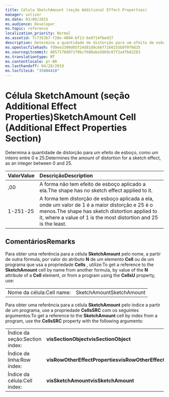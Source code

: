 ```yaml
---
title: Célula SketchAmount (seção Additional Effect Properties)
manager: soliver
ms.date: 03/09/2015
ms.audience: Developer
ms.topic: reference
localization_priority: Normal
ms.assetid: 7c7353b7-f28e-4004-bf13-6e9714fbed37
description: Determina a quantidade de distorção para um efeito de esboço, como um inteiro entre 0 e 25.
ms.openlocfilehash: fd9ee3390d05f24d81d9c6677160155b0f0f0d35
ms.sourcegitcommit: 8657170d071f9bcf680aba50b9c07f2a4fb82283
ms.translationtype: MT
ms.contentlocale: pt-BR
ms.lasthandoff: 04/28/2019
ms.locfileid: "33404418"
---
```

# <a name="sketchamount-cell-additional-effect-properties-section"></a><span data-ttu-id="65570-103">Célula SketchAmount (seção Additional Effect Properties)</span><span class="sxs-lookup"><span data-stu-id="65570-103">SketchAmount Cell (Additional Effect Properties Section)</span></span>

<span data-ttu-id="65570-104">Determina a quantidade de distorção para um efeito de esboço, como um inteiro entre 0 e 25.</span><span class="sxs-lookup"><span data-stu-id="65570-104">Determines the amount of distortion for a sketch effect, as an integer between 0 and 25.</span></span> 
  
|<span data-ttu-id="65570-105">**Valor**</span><span class="sxs-lookup"><span data-stu-id="65570-105">**Value**</span></span>|<span data-ttu-id="65570-106">**Descrição**</span><span class="sxs-lookup"><span data-stu-id="65570-106">**Description**</span></span>|
|:-----|:-----|
|<span data-ttu-id="65570-107">,0</span><span class="sxs-lookup"><span data-stu-id="65570-107">0</span></span>  <br/> |<span data-ttu-id="65570-108">A forma não tem efeito de esboço aplicado a ela.</span><span class="sxs-lookup"><span data-stu-id="65570-108">The shape has no sketch effect applied to it.</span></span>  <br/> |
|<span data-ttu-id="65570-109">1-25</span><span class="sxs-lookup"><span data-stu-id="65570-109">1-25</span></span>  <br/> |<span data-ttu-id="65570-110">A forma tem distorção de esboço aplicada a ela, onde um valor de 1 é a maior distorção e 25 é o menos.</span><span class="sxs-lookup"><span data-stu-id="65570-110">The shape has sketch distortion applied to it, where a value of 1 is the most distortion and 25 is the least.</span></span>  <br/> |
   
## <a name="remarks"></a><span data-ttu-id="65570-111">Comentários</span><span class="sxs-lookup"><span data-stu-id="65570-111">Remarks</span></span>

<span data-ttu-id="65570-112">Para obter uma referência para a célula **SketchAmount** pelo nome, a partir de outra fórmula, por valor do atributo **N** de um elemento **Cell** ou de um programa que usa a propriedade **Cells** , utilize:</span><span class="sxs-lookup"><span data-stu-id="65570-112">To get a reference to the **SketchAmount** cell by name from another formula, by value of the **N** attribute of a **Cell** element, or from a program using the **CellsU** property, use:</span></span> 
  
|||
|:-----|:-----|
| <span data-ttu-id="65570-113">Nome da célula:</span><span class="sxs-lookup"><span data-stu-id="65570-113">Cell name:</span></span>  <br/> | <span data-ttu-id="65570-114">SketchAmount</span><span class="sxs-lookup"><span data-stu-id="65570-114">SketchAmount</span></span>  <br/> |
   
<span data-ttu-id="65570-115">Para obter uma referência para a célula **SketchAmount** pelo índice a partir de um programa, use a propriedade **CellsSRC** com os seguintes argumentos:</span><span class="sxs-lookup"><span data-stu-id="65570-115">To get a reference to the **SketchAmount** cell by index from a program, use the **CellsSRC** property with the following arguments:</span></span> 
  
|||
|:-----|:-----|
| <span data-ttu-id="65570-116">Índice da seção:</span><span class="sxs-lookup"><span data-stu-id="65570-116">Section index:</span></span>  <br/> |<span data-ttu-id="65570-117">**visSectionObject**</span><span class="sxs-lookup"><span data-stu-id="65570-117">**visSectionObject**</span></span> <br/> |
| <span data-ttu-id="65570-118">Índice de linha:</span><span class="sxs-lookup"><span data-stu-id="65570-118">Row index:</span></span>  <br/> |<span data-ttu-id="65570-119">**visRowOtherEffectProperties**</span><span class="sxs-lookup"><span data-stu-id="65570-119">**visRowOtherEffectProperties**</span></span> <br/> |
| <span data-ttu-id="65570-120">Índice da célula:</span><span class="sxs-lookup"><span data-stu-id="65570-120">Cell index:</span></span>  <br/> |<span data-ttu-id="65570-121">**visSketchAmount**</span><span class="sxs-lookup"><span data-stu-id="65570-121">**visSketchAmount**</span></span> <br/> |
   

